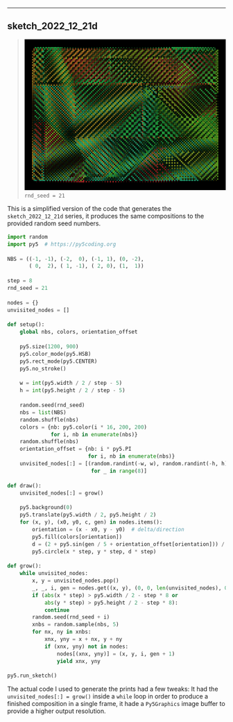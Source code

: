 ---

## sketch_2022_12_21d

> ![21](21.png)
> `rnd_seed = 21`

This is a simplified version of the code that generates the `sketch_2022_12_21d` series, it produces the same compositions to the provided random seed numbers. 


```python
import random 
import py5  # https://py5coding.org

NBS = ((-1, -1), (-2,  0), (-1, 1), (0, -2),
       ( 0,  2), ( 1, -1), ( 2, 0), (1,  1))

step = 8
rnd_seed = 21

nodes = {}
unvisited_nodes = []

def setup():
    global nbs, colors, orientation_offset

    py5.size(1200, 900)
    py5.color_mode(py5.HSB)
    py5.rect_mode(py5.CENTER)
    py5.no_stroke()

    w = int(py5.width / 2 / step - 5)
    h = int(py5.height / 2 / step - 5)
    
    random.seed(rnd_seed)
    nbs = list(NBS)
    random.shuffle(nbs)
    colors = {nb: py5.color(i * 16, 200, 200)
              for i, nb in enumerate(nbs)}
    random.shuffle(nbs)
    orientation_offset = {nb: i * py5.PI
                          for i, nb in enumerate(nbs)}
    unvisited_nodes[:] = [(random.randint(-w, w), random.randint(-h, h))
                           for _ in range(8)]

def draw():
    unvisited_nodes[:] = grow()

    py5.background(0)
    py5.translate(py5.width / 2, py5.height / 2)
    for (x, y), (x0, y0, c, gen) in nodes.items():
        orientation = (x - x0, y - y0)  # delta/direction
        py5.fill(colors[orientation])
        d = (2 + py5.sin(gen / 5 + orientation_offset[orientation])) / 3
        py5.circle(x * step, y * step, d * step)

def grow():
    while unvisited_nodes:
        x, y = unvisited_nodes.pop()
        _, _, i, gen = nodes.get((x, y), (0, 0, len(unvisited_nodes), 0))
        if (abs(x * step) > py5.width / 2 - step * 8 or
            abs(y * step) > py5.height / 2 - step * 8):
            continue
        random.seed(rnd_seed + i)
        xnbs = random.sample(nbs, 5)
        for nx, ny in xnbs:
            xnx, yny = x + nx, y + ny
            if (xnx, yny) not in nodes:
                nodes[(xnx, yny)] = (x, y, i, gen + 1)
                yield xnx, yny

py5.run_sketch()
```

The actual code I used to generate the prints had a few tweaks: It had the `    unvisited_nodes[:] = grow()` inside a `while` loop in order to produce a finished composition in a single frame, it hade a `Py5Graphics` image buffer to provide a higher output resolution.
